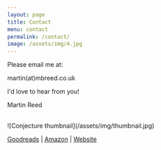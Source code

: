 ```yaml
---
layout: page
title: Contact
menu: contact
permalink: /contact/
image: /assets/img/4.jpg
---
```


Please email me at:

martin(at)mbreed.co.uk

I'd love to hear from you!

Martin Reed

<br/>
![Conjecture thumbnail](/assets/img/thumbnail.jpg)

[Goodreads](https://www.goodreads.com/book/show/48593207-the-hammond-conjecture) | [Amazon](https://mybook.to/conjecture) | [Website](https://mbreed.co.uk)
<br/>

